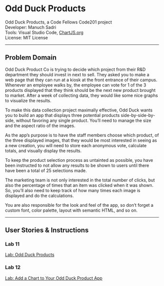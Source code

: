 # Odd Duck Products

Odd Duck Products, a Code Fellows Code201 project  
Developer: Manuch Sadri  
Tools: Visual Studio Code, [ChartJS.org](https://www.chartjs.org/docs/latest/getting-started/)  
License: MIT License  

---

## Problem Domain

Odd Duck Product Co is trying to decide which project from their R&D department they should invest in next to sell. They asked you to make a web page that they can run at a kiosk at the front entrance of their campus. Whenever an employee walks by, the employee can vote for 1 of the 3 products displayed that they think should be the next new product brought to market. After a week of collecting data, they would like some nice graphs to visualize the results.

To make this data collection project maximally effective, Odd Duck wants you to build an app that displays three potential products side-by-side-by-side, without favoring any single product. You’ll need to manage the size and the aspect ratio of the images.

As the app’s purpose is to have the staff members choose which product, of the three displayed images, that they would be most interested in seeing as a new creation, you will need to store each anonymous vote, calculate totals, and visually display the results.

To keep the product selection process as untainted as possible, you have been instructed to not allow any results to be shown to users until there have been a total of 25 selections made.

The marketing team is not only interested in the total number of clicks, but also the percentage of times that an item was clicked when it was shown. So, you’ll also need to keep track of how many times each image is displayed and do the calculations.

You are also responsible for the look and feel of the app, so don’t forget a custom font, color palette, layout with semantic HTML, and so on.

---

## User Stories & Instructions

### Lab 11

[Lab: Odd Duck Products](https://codefellows.github.io/code-201-guide/curriculum/class-11/lab/)

### Lab 12

[Lab: Add a Chart to Your Odd Duck Product App](https://codefellows.github.io/code-201-guide/curriculum/class-12/lab/)
